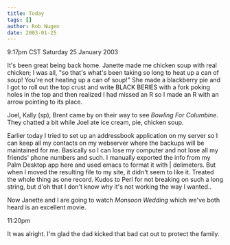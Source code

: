 ```yaml
---
title: Today
tags: []
author: Rob Nugen
date: 2003-01-25
---
```


<p class=date>9:17pm CST Saturday 25 January 2003</p>

<p>It's been great being back home.  Janette made me chicken soup with
real chicken; I was all, "so that's what's been taking so long to heat
up a can of soup!  You're not heating up a can of soup!"  She made a
blackberry pie and I got to roll out the top crust and write BLACK
BERIES with a fork poking holes in the top and then realized I had
missed an R so I made an R with an arrow pointing to its place.</p>

<p>Joel, Kally (sp), Brent came by on their way to see <em>Bowling For
Columbine</em>.  They chatted a bit while Joel ate ice cream, pie,
chicken soup.</p>

<p>Earlier today I tried to set up an addressbook application on my
server so I can keep all my contacts on my webserver where the backups
will be maintained for me.  Basically so I can lose my computer and
not lose all my friends' phone numbers and such.  I manually exported
the info from my Palm Desktop app here and used emacs to format it
with | delimeters.  But when I moved the resulting file to my site, it
didn't seem to like it.  Treated the whole thing as one record.  Kudos
to Perl for not breaking on such a long string, but d'oh that I don't
know why it's not working the way I wanted..</p>

<p>Now Janette and I are going to watch <em>Monsoon Wedding</em> which
we've both heard is an excellent movie.</p>

<p class=date>11:20pm</p>

<p>It was alright.  I'm glad the dad kicked that bad cat out to
protect the family.</p>
